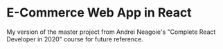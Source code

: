 # E-Commerce Web App in React

My version of the master project from Andrei Neagoie's "Complete React Developer in 2020" course for future reference.
